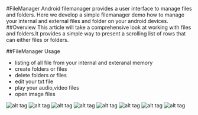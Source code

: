 #FileManager
Android filemanager provides a user interface to manage files and folders. Here we develop a simple filemanager demo how to manage your internal and external files and folder on your android devices.
##Overview
This article will take a comprehensive look at working with files and folders.It provides a simple way to present a scrolling list of rows that can either files or folders.

##FileManager Usage
 * listing of all file from your internal and exteranal memory 
 * create folders or files
 * delete folders or files
 * edit your txt file 
 * play your audio,video files
 * open image files
 

![alt tag](https://github.com/satishtamada/FileManager/blob/screenshots/app/src/main/java/screenshots/a.png)
![alt tag](https://github.com/satishtamada/FileManager/blob/screenshots/app/src/main/java/screenshots/b.png)
![alt tag](https://github.com/satishtamada/FileManager/blob/screenshots/app/src/main/java/screenshots/c.png)
![alt tag](https://github.com/satishtamada/FileManager/blob/screenshots/app/src/main/java/screenshots/d.png)
![alt tag](https://github.com/satishtamada/FileManager/blob/screenshots/app/src/main/java/screenshots/e.png)
![alt tag](https://github.com/satishtamada/FileManager/blob/screenshots/app/src/main/java/screenshots/f.png)
![alt tag](https://github.com/satishtamada/FileManager/blob/screenshots/app/src/main/java/screenshots/g.png)
![alt tag](https://github.com/satishtamada/FileManager/blob/screenshots/app/src/main/java/screenshots/h.png)
